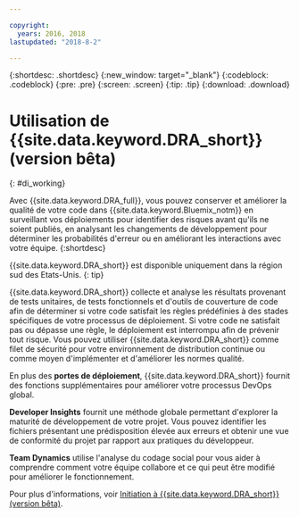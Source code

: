```yaml
---

copyright:
  years: 2016, 2018
lastupdated: "2018-8-2"

---
```


{:shortdesc: .shortdesc}
{:new_window: target="_blank"}
{:codeblock: .codeblock}
{:pre: .pre}
{:screen: .screen}
{:tip: .tip}
{:download: .download}

# Utilisation de {{site.data.keyword.DRA_short}} (version bêta)
{: #di_working}

Avec {{site.data.keyword.DRA_full}}, vous pouvez conserver et améliorer la qualité de votre code dans {{site.data.keyword.Bluemix_notm}} en surveillant vos déploiements pour identifier des risques avant qu'ils ne soient publiés, en analysant les changements de développement pour déterminer les probabilités d'erreur ou en améliorant les interactions avec votre équipe.
{:shortdesc}

{{site.data.keyword.DRA_short}} est disponible uniquement dans la région sud des Etats-Unis.
{: tip}

{{site.data.keyword.DRA_short}} collecte et analyse les résultats provenant de tests unitaires, de tests fonctionnels et d'outils de couverture de code afin de déterminer si votre code satisfait les règles prédéfinies à des stades spécifiques de votre processus de déploiement. Si votre code ne satisfait pas ou dépasse une règle, le déploiement est interrompu afin de prévenir tout risque. Vous pouvez utiliser {{site.data.keyword.DRA_short}} comme filet de sécurité pour votre environnement de distribution continue ou comme moyen d'implémenter et d'améliorer les normes qualité. 

En plus des **portes de déploiement**, {{site.data.keyword.DRA_short}} fournit des fonctions supplémentaires pour améliorer votre processus DevOps global.  

**Developer Insights** fournit une méthode globale permettant d'explorer la maturité de développement de votre projet. Vous pouvez identifier les fichiers présentant une prédisposition élevée aux erreurs et obtenir une vue de conformité du projet par rapport aux pratiques du développeur.
	
**Team Dynamics** utilise l'analyse du codage social pour vous aider à comprendre comment votre équipe collabore et ce qui peut être modifié pour améliorer le fonctionnement.

Pour plus d'informations, voir [Initiation à {{site.data.keyword.DRA_short}} (version bêta)](/docs/services/DevOpsInsights/index.html).
